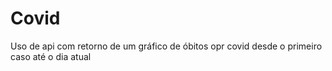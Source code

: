 # Covid
Uso de api com retorno de um gráfico de óbitos opr covid desde o primeiro caso até o dia atual
